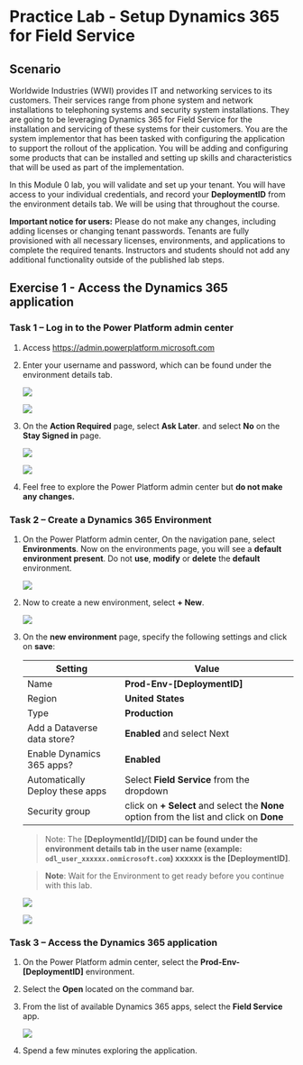 # Practice Lab - Setup Dynamics 365 for Field Service

## Scenario

Worldwide Industries (WWI) provides IT and networking services to its customers. Their services range from phone system and network installations to telephoning systems and security system installations. They are going to be leveraging Dynamics 365 for Field Service for the installation and servicing of these systems for their customers. You are the system implementor that has been tasked with configuring the application to support the rollout of the application. You will be adding and configuring some products that can be installed and setting up skills and characteristics that will be used as part of the implementation.

In this Module 0 lab, you will validate and set up your tenant. You will have access to your individual credentials, and record your **DeploymentID** from the environment details tab. We will be using that throughout the course.

**Important notice for users:** Please do not make any changes, including adding licenses or changing tenant passwords. Tenants are fully provisioned with all necessary licenses, environments, and applications to complete the required tenants. Instructors and students should not add any additional functionality outside of the published lab steps.

## Exercise 1 - Access the Dynamics 365 application

### Task 1 – Log in to the Power Platform admin center

1. Access <https://admin.powerplatform.microsoft.com> 

1. Enter your username and password, which can be found under the environment details tab.

    ![](../images/azure-login.png)

    ![](../images/azure-login-password.png)

1. On the **Action Required** page, select **Ask Later**. and select **No** on the **Stay Signed in** page.

    ![](../images/az-login-ask-later.png)

    ![](../images/stay-signed-in.png)

1. Feel free to explore the Power Platform admin center but **do not make any changes.**

### Task 2 – Create a Dynamics 365 Environment

1. On the Power Platform admin center, On the navigation pane, select **Environments**. Now on the environments page, you will see a **default environment present**. Do not **use**, **modify** or **delete** the **default** environment.

    ![](../images/power-platform-environment.png)

1. Now to create a new environment, select **+ New**.

    ![](../images/power-platform-environment-new.png)

1. On the **new environment** page, specify the following settings and click on **save**:

    |Setting|Value|
    |---|---|
    |Name|**Prod-Env-[DeploymentID]**|
    |Region|**United States**|
    |Type|**Production**|
    |Add a Dataverse data store?|**Enabled** and select Next|
    |Enable Dynamics 365 apps?|**Enabled**| 
    |Automatically Deploy these apps| Select **Field Service** from the dropdown|
    |Security group|click on **+ Select** and select the **None** option from the list and click on **Done**|

   >Note: The **[DeploymentId]/[DID] can be found under the environment details tab in the user name (example: `odl_user_xxxxxx.onmicrosoft.com`) **xxxxxx** is the [DeploymentID]**.
   
   >**Note**: Wait for the Environment to get ready before you continue with this lab.

    ![](../images/power-platform-environment-new-add-01.png)

    ![](../images/power-platform-environment-new-add-02.png)

### Task 3 – Access the Dynamics 365 application

1. On the Power Platform admin center, select the **Prod-Env-[DeploymentID]** environment.

1. Select the **Open** located on the command bar.

1. From the list of available Dynamics 365 apps, select the **Field Service** app.

    ![](../images/field-service-select.png)

1. Spend a few minutes exploring the application.
